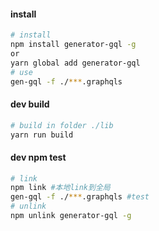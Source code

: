 #### install
```bash
# install
npm install generator-gql -g 
or
yarn global add generator-gql
# use
gen-gql -f ./***.graphqls
```

#### dev build

```bash
# build in folder ./lib
yarn run build
```
#### dev npm test 

```bash
# link
npm link #本地link到全局 
gen-gql -f ./***.graphqls #test
# unlink
npm unlink generator-gql -g
```